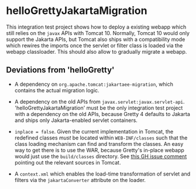 # helloGrettyJakartaMigration

This integration test project shows how to deploy a existing webapp which still relies on the `javax` APIs with Tomcat 10.
Normally, Tomcat 10 would only support the Jakarta APIs, but Tomcat also ships with a compatibility mode which rewires the imports once the servlet or filter class is loaded via the webapp classloader.
This should also allow to gradually migrate a webapp.

## Deviations from 'helloGretty'

- A dependency on `org.apache.tomcat:jakartaee-migration`, which contains the actual migration logic.

- A dependency on the old APIs from `javax.servlet:javax.servlet-api`.
  'helloGrettyJakartaMigration' must be the only integration test project with a dependency on the old APIs, because Gretty 4 defaults to Jakarta and ships only Jakarta-enabled servlet containers.

- `inplace = false`. Given the current implementation in Tomcat, the redefined classes _must_ be located within `WEB-INF/classes` such that the class loading mechanism can find and transform the classes.
  An easy way to get there is to use the WAR, because Gretty's in-place webapp would just use the `build/classes` directory.
  See [this GH issue comment][gh-issue-class-loading] pointing out the relevant sources in Tomcat.

- A `context.xml` which enables the load-time transformation of servlet and filters via the `jakartaConverter` attribute on the loader.

 [gh-issue-class-loading]: https://github.com/gretty-gradle-plugin/gretty/issues/239#issuecomment-971378746
